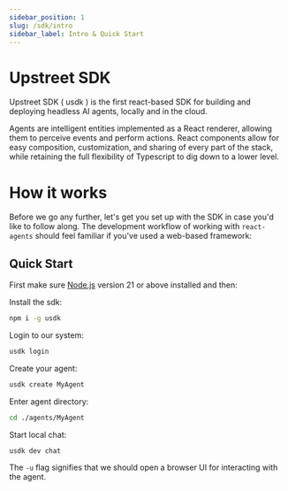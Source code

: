 ```yaml
---
sidebar_position: 1
slug: /sdk/intro
sidebar_label: Intro & Quick Start
---
```


# Upstreet SDK

Upstreet SDK ( usdk ) is the first react-based SDK for building and deploying headless AI agents, locally and in the cloud.

Agents are intelligent entities implemented as a React renderer, allowing them to perceive events and perform actions. React components allow for easy composition, customization, and sharing of every part of the stack, while retaining the full flexibility of Typescript to dig down to a lower level.

# How it works

Before we go any further, let's get you set up with the SDK in case you'd like to follow along.
The development workflow of working with `react-agents` should feel familiar if you've used a web-based framework:

## Quick Start

First make sure [Node.js](https://nodejs.org/en/download/) version 21 or above installed and then:

Install the sdk:
```bash
npm i -g usdk
```

Login to our system:
```bash
usdk login
```

Create your agent:
```bash
usdk create MyAgent
```

Enter agent directory:
```bash
cd ./agents/MyAgent
```

Start local chat:
```bash
usdk dev chat
```

The `-u` flag signifies that we should open a browser UI for interacting with the agent.
